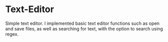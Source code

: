 # Text-Editor
Simple text editor. I implemented basic text editor functions such as open and save files, as well as searching for text, with the option to search using regex. 
